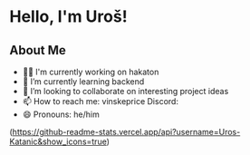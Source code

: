 # Hello, I'm Uroš!

## About Me

- 👩‍💻 I'm currently working on hakaton
- 🌱 I’m currently learning backend
- 👯 I’m looking to collaborate on interesting project ideas
- 📫 How to reach me: vinskeprice Discord:
- 😄 Pronouns: he/him


(https://github-readme-stats.vercel.app/api?username=Uros-Katanic&show_icons=true)
